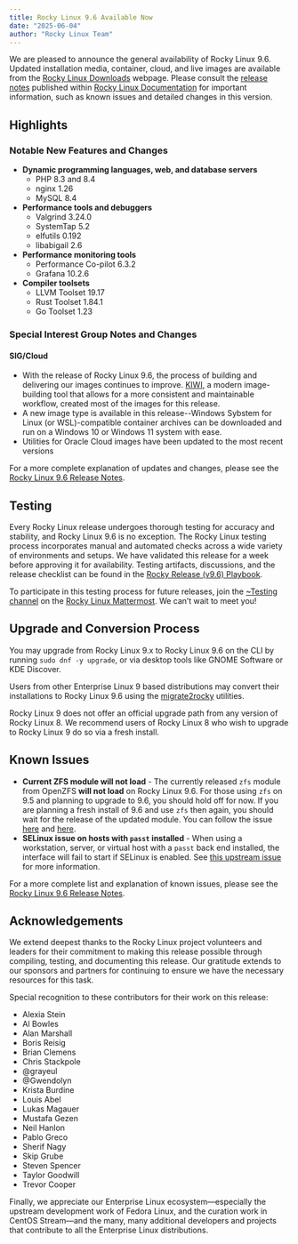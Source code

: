 ```yaml
---
title: Rocky Linux 9.6 Available Now
date: "2025-06-04"
author: "Rocky Linux Team"
---
```


We are pleased to announce the general availability of Rocky Linux 9.6. Updated installation media, container, cloud, and live images are available from the [Rocky Linux Downloads](https://rockylinux.org/download) webpage. Please consult the [release notes](https://docs.rockylinux.org/release_notes/9_6/) published within [Rocky Linux Documentation](https://docs.rockylinux.org/) for important information, such as known issues and detailed changes in this version.

## Highlights

### Notable New Features and Changes

- **Dynamic programming languages, web, and database servers**
  - PHP 8.3 and 8.4
  - nginx 1.26 
  - MySQL 8.4
- **Performance tools and debuggers**
  - Valgrind 3.24.0
  - SystemTap 5.2
  - elfutils 0.192
  - libabigail 2.6
- **Performance monitoring tools**
  - Performance Co-pilot 6.3.2
  - Grafana 10.2.6
- **Compiler toolsets**
  - LLVM Toolset 19.17
  - Rust Toolset 1.84.1
  - Go Toolset 1.23

### Special Interest Group Notes and Changes

#### SIG/Cloud
- With the release of Rocky Linux 9.6, the process of building and delivering our images continues to improve. [KIWI](https://github.com/OSInside/kiwi/), a modern image-building tool that allows for a more consistent and maintainable workflow, created most of the images for this release.
- A new image type is available in this release--Windows Sybstem for Linux (or WSL)-compatible container archives can be downloaded and run on a Windows 10 or Windows 11 system with ease.
- Utilities for Oracle Cloud images have been updated to the most recent versions

For a more complete explanation of updates and changes, please see the [Rocky Linux 9.6 Release Notes](https://docs.rockylinux.org/release_notes/9_6/).

## Testing

Every Rocky Linux release undergoes thorough testing for accuracy and stability, and Rocky Linux 9.6 is no exception. The Rocky Linux testing process incorporates manual and automated checks across a wide variety of environments and setups. We have validated this release for a week before approving it for availability. Testing artifacts, discussions, and the release checklist can be found in the [Rocky Release (v9.6) Playbook](https://chat.rockylinux.org/playbooks/runs/gquiu1j3gidqpph68jifnmffcc).

To participate in this testing process for future releases, join the [~Testing channel](https://chat.rockylinux.org/rocky-linux/channels/testing) on the [Rocky Linux Mattermost](https://chat.rockylinux.org/). We can’t wait to meet you!

## Upgrade and Conversion Process

You may upgrade from Rocky Linux 9.x to Rocky Linux 9.6 on the CLI by running `sudo dnf -y upgrade`, or via desktop tools like GNOME Software or KDE Discover.

Users from other Enterprise Linux 9 based distributions may convert their installations to Rocky Linux 9.6 using the [migrate2rocky](https://docs.rockylinux.org/guides/migrate2rocky/) utilities.

Rocky Linux 9 does not offer an official upgrade path from any version of Rocky Linux 8. We recommend users of Rocky Linux 8 who wish to upgrade to Rocky Linux 9 do so via a fresh install.

## Known Issues

- **Current ZFS module will not load** - The currently released `zfs` module from OpenZFS **will not load** on Rocky Linux 9.6. For those using `zfs` on 9.5 and planning to upgrade to 9.6, you should hold off for now. If you are planning a fresh install of 9.6 and use `zfs` then again, you should wait for the release of the updated module. You can follow the issue [here](https://github.com/openzfs/zfs/issues/17332) and [here](https://github.com/openzfs/zfs/issues/17364).
- **SELinux issue on hosts with `passt` installed** - When using a workstation, server, or virtual host with a `passt` back end installed, the interface will fail to start if SELinux is enabled. See [this upstream issue](https://issues.redhat.com/browse/RHEL-80407) for more information.

For a more complete list and explanation of known issues, please see the [Rocky Linux 9.6 Release Notes](https://docs.rockylinux.org/release_notes/9_6/).

## Acknowledgements

We extend deepest thanks to the Rocky Linux project volunteers and leaders for their commitment to making this release possible through compiling, testing, and documenting this release. Our gratitude extends to our sponsors and partners for continuing to ensure we have the necessary resources for this task.

Special recognition to these contributors for their work on this release:

- Alexia Stein
- Al Bowles
- Alan Marshall
- Boris Reisig
- Brian Clemens
- Chris Stackpole
- @grayeul
- @Gwendolyn
- Krista Burdine
- Louis Abel
- Lukas Magauer
- Mustafa Gezen
- Neil Hanlon
- Pablo Greco
- Sherif Nagy
- Skip Grube
- Steven Spencer
- Taylor Goodwill
- Trevor Cooper

Finally, we appreciate our Enterprise Linux ecosystem—especially the upstream development work of Fedora Linux, and the curation work in CentOS Stream—and the many, many additional developers and projects that contribute to all the Enterprise Linux distributions.
